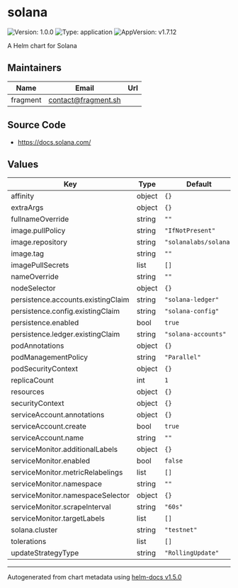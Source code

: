 # solana

![Version: 1.0.0](https://img.shields.io/badge/Version-1.0.0-informational?style=flat-square) ![Type: application](https://img.shields.io/badge/Type-application-informational?style=flat-square) ![AppVersion: v1.7.12](https://img.shields.io/badge/AppVersion-v1.7.12-informational?style=flat-square)

A Helm chart for Solana

## Maintainers

| Name | Email | Url |
| ---- | ------ | --- |
| fragment | contact@fragment.sh |  |

## Source Code

* <https://docs.solana.com/>

## Values

| Key | Type | Default | Description |
|-----|------|---------|-------------|
| affinity | object | `{}` |  |
| extraArgs | object | `{}` |  |
| fullnameOverride | string | `""` |  |
| image.pullPolicy | string | `"IfNotPresent"` |  |
| image.repository | string | `"solanalabs/solana"` |  |
| image.tag | string | `""` |  |
| imagePullSecrets | list | `[]` |  |
| nameOverride | string | `""` |  |
| nodeSelector | object | `{}` |  |
| persistence.accounts.existingClaim | string | `"solana-ledger"` |  |
| persistence.config.existingClaim | string | `"solana-config"` |  |
| persistence.enabled | bool | `true` |  |
| persistence.ledger.existingClaim | string | `"solana-accounts"` |  |
| podAnnotations | object | `{}` |  |
| podManagementPolicy | string | `"Parallel"` |  |
| podSecurityContext | object | `{}` |  |
| replicaCount | int | `1` |  |
| resources | object | `{}` |  |
| securityContext | object | `{}` |  |
| serviceAccount.annotations | object | `{}` |  |
| serviceAccount.create | bool | `true` |  |
| serviceAccount.name | string | `""` |  |
| serviceMonitor.additionalLabels | object | `{}` |  |
| serviceMonitor.enabled | bool | `false` |  |
| serviceMonitor.metricRelabelings | list | `[]` |  |
| serviceMonitor.namespace | string | `""` |  |
| serviceMonitor.namespaceSelector | object | `{}` |  |
| serviceMonitor.scrapeInterval | string | `"60s"` |  |
| serviceMonitor.targetLabels | list | `[]` |  |
| solana.cluster | string | `"testnet"` |  |
| tolerations | list | `[]` |  |
| updateStrategyType | string | `"RollingUpdate"` |  |

----------------------------------------------
Autogenerated from chart metadata using [helm-docs v1.5.0](https://github.com/norwoodj/helm-docs/releases/v1.5.0)

